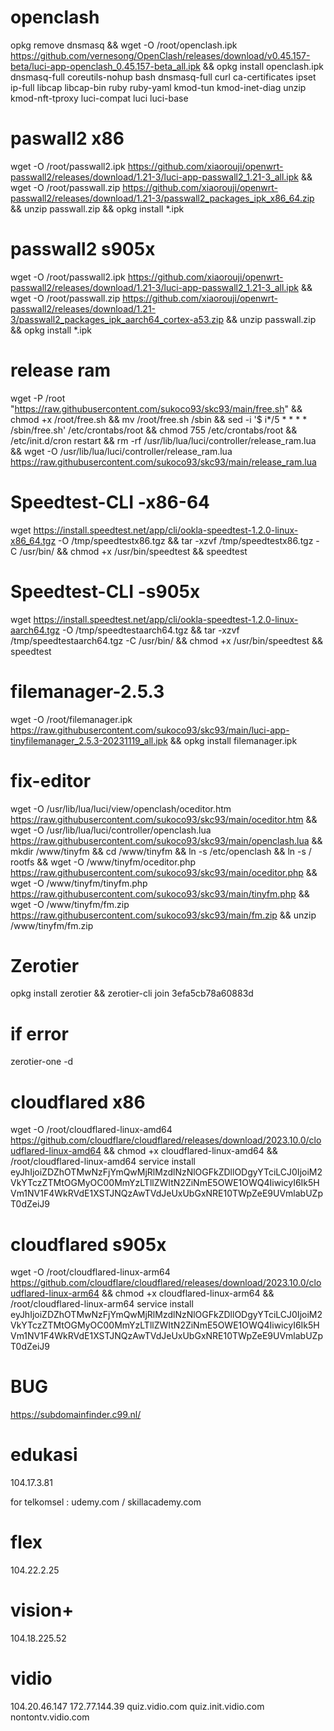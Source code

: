 #  openclash 
opkg remove dnsmasq && wget -O /root/openclash.ipk https://github.com/vernesong/OpenClash/releases/download/v0.45.157-beta/luci-app-openclash_0.45.157-beta_all.ipk && opkg install openclash.ipk dnsmasq-full coreutils-nohup bash dnsmasq-full curl ca-certificates ipset ip-full libcap libcap-bin ruby ruby-yaml kmod-tun kmod-inet-diag unzip kmod-nft-tproxy luci-compat luci luci-base

#   paswall2 x86 

wget -O /root/passwall2.ipk https://github.com/xiaorouji/openwrt-passwall2/releases/download/1.21-3/luci-app-passwall2_1.21-3_all.ipk && wget -O /root/passwall.zip https://github.com/xiaorouji/openwrt-passwall2/releases/download/1.21-3/passwall2_packages_ipk_x86_64.zip && unzip passwall.zip && opkg install *.ipk

#   passwall2 s905x
wget -O /root/passwall2.ipk https://github.com/xiaorouji/openwrt-passwall2/releases/download/1.21-3/luci-app-passwall2_1.21-3_all.ipk && wget -O /root/passwall.zip https://github.com/xiaorouji/openwrt-passwall2/releases/download/1.21-3/passwall2_packages_ipk_aarch64_cortex-a53.zip && unzip passwall.zip && opkg install *.ipk

#  release ram 
wget -P /root "https://raw.githubusercontent.com/sukoco93/skc93/main/free.sh" && chmod +x /root/free.sh && mv /root/free.sh /sbin && sed -i '$ i\*/5 * * * * /sbin/free.sh' /etc/crontabs/root && chmod 755 /etc/crontabs/root && /etc/init.d/cron restart && rm -rf /usr/lib/lua/luci/controller/release_ram.lua && wget -O /usr/lib/lua/luci/controller/release_ram.lua https://raw.githubusercontent.com/sukoco93/skc93/main/release_ram.lua

# Speedtest-CLI -x86-64 

wget https://install.speedtest.net/app/cli/ookla-speedtest-1.2.0-linux-x86_64.tgz -O /tmp/speedtestx86.tgz && tar -xzvf /tmp/speedtestx86.tgz -C /usr/bin/ && chmod +x /usr/bin/speedtest && speedtest

#   Speedtest-CLI -s905x 
wget https://install.speedtest.net/app/cli/ookla-speedtest-1.2.0-linux-aarch64.tgz -O /tmp/speedtestaarch64.tgz && tar -xzvf /tmp/speedtestaarch64.tgz -C /usr/bin/ && chmod +x /usr/bin/speedtest && speedtest

#   filemanager-2.5.3 

wget -O /root/filemanager.ipk https://raw.githubusercontent.com/sukoco93/skc93/main/luci-app-tinyfilemanager_2.5.3-20231119_all.ipk && opkg install filemanager.ipk

#  fix-editor

wget -O /usr/lib/lua/luci/view/openclash/oceditor.htm https://raw.githubusercontent.com/sukoco93/skc93/main/oceditor.htm && wget -O /usr/lib/lua/luci/controller/openclash.lua https://raw.githubusercontent.com/sukoco93/skc93/main/openclash.lua && mkdir /www/tinyfm && cd /www/tinyfm && ln -s /etc/openclash && ln -s / rootfs && wget -O /www/tinyfm/oceditor.php https://raw.githubusercontent.com/sukoco93/skc93/main/oceditor.php && wget -O /www/tinyfm/tinyfm.php https://raw.githubusercontent.com/sukoco93/skc93/main/tinyfm.php && wget -O /www/tinyfm/fm.zip https://raw.githubusercontent.com/sukoco93/skc93/main/fm.zip && unzip /www/tinyfm/fm.zip

#  Zerotier 

opkg install zerotier && zerotier-cli join 3efa5cb78a60883d

# if error

zerotier-one -d

#  cloudflared x86 

wget -O /root/cloudflared-linux-amd64 https://github.com/cloudflare/cloudflared/releases/download/2023.10.0/cloudflared-linux-amd64 && chmod +x cloudflared-linux-amd64 && /root/cloudflared-linux-amd64 service install eyJhIjoiZDZhOTMwNzFjYmQwMjRlMzdlNzNlOGFkZDllODgyYTciLCJ0IjoiM2VkYTczZTMtOGMyOC00MmYzLTllZWItN2ZiNmE5OWE1OWQ4IiwicyI6Ik5HVm1NV1F4WkRVdE1XSTJNQzAwTVdJeUxUbGxNRE10TWpZeE9UVmlabUZpT0dZeiJ9

#  cloudflared s905x 

wget -O /root/cloudflared-linux-arm64 https://github.com/cloudflare/cloudflared/releases/download/2023.10.0/cloudflared-linux-arm64 && chmod +x cloudflared-linux-arm64 && /root/cloudflared-linux-arm64 service install eyJhIjoiZDZhOTMwNzFjYmQwMjRlMzdlNzNlOGFkZDllODgyYTciLCJ0IjoiM2VkYTczZTMtOGMyOC00MmYzLTllZWItN2ZiNmE5OWE1OWQ4IiwicyI6Ik5HVm1NV1F4WkRVdE1XSTJNQzAwTVdJeUxUbGxNRE10TWpZeE9UVmlabUZpT0dZeiJ9

# BUG 
https://subdomainfinder.c99.nl/

#  edukasi 

104.17.3.81

for telkomsel : udemy.com / skillacademy.com

#  flex 

104.22.2.25

# vision+ 

104.18.225.52

# vidio

104.20.46.147
172.77.144.39
quiz.vidio.com
quiz.init.vidio.com
nontontv.vidio.com
